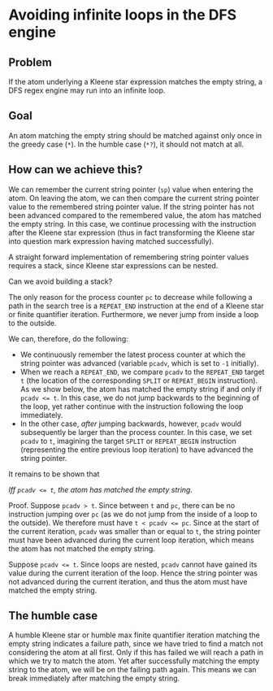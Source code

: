 # Avoiding infinite loops in the DFS engine

## Problem

If the atom underlying a Kleene star expression matches the empty string, a DFS regex engine
may run into an infinite loop.

## Goal

An atom matching the empty string should be matched against only once in the greedy case (`*`).
In the humble case (`*?`), it should not match at all.

## How can we achieve this?

We can remember the current string pointer (`sp`) value when entering the atom. On leaving the atom, we can then
compare the current string pointer value to the remembered string pointer value. If the string pointer has not
been advanced compared to the remembered value, the atom has matched the empty string. In this case,
we continue processing with the instruction after the Kleene star expression (thus in fact transforming
the Kleene star into question mark expression having matched successfully).

A straight forward implementation of remembering string pointer values requires a stack, since Kleene star
expressions can be nested.

Can we avoid building a stack?

The only reason for the process counter `pc` to decrease while
following a path in the search tree is a `REPEAT_END` instruction at the end of a Kleene star 
or finite quantifier iteration. Furthermore, we never jump from inside a loop to the outside.

We can, therefore, do the following:

* We continuously remember the latest process counter at which the string pointer was advanced (variable `pcadv`,
  which is set to `-1` initially).
* When we reach a `REPEAT_END`, we compare `pcadv` to the `REPEAT_END` target `t` (the location of the 
  corresponding `SPLIT` or `REPEAT_BEGIN` instruction). As we show below, the atom
  has matched the empty string if and only if `pcadv <= t`. In this case, we do not jump backwards to the beginning of
  the loop, yet
  rather continue with the instruction following the loop immediately.
* In the other case, _after_ jumping backwards, however, `pcadv` would subsequently be larger than the process counter.
  In this case, we set `pcadv` to `t`, imagining the target `SPLIT` or `REPEAT_BEGIN` instruction
  (representing the entire previous loop iteration) to have advanced the string pointer.

It remains to be shown that

_Iff `pcadv <= t`, the atom has matched the empty string._

Proof. Suppose `pcadv > t`. Since between `t` and `pc`, there can be no instruction jumping over `pc` (as we 
do not jump from the inside of a loop to the outside). We therefore must have `t < pcadv <= pc`.
Since at the start of the current iteration, `pcadv` was smaller than or equal to `t`, the string pointer must 
have been advanced during the current
loop iteration, which means the atom has not matched the empty string.

Suppose `pcadv <= t`. Since loops are nested, `pcadv` cannot have gained its value during the current iteration
of the loop. Hence the string pointer was not advanced during the current iteration, and thus the atom must have
matched the empty string.

## The humble case

A humble Kleene star or humble max finite quantifier iteration matching the empty string indicates a failure path,
since we have tried to find a
match not considering the atom at all first. Only if this has failed we will reach a path in which we try to match
the atom. Yet after successfully matching the empty string to the atom, we will be on the failing path again.
This means we can break immediately after matching the empty string.


